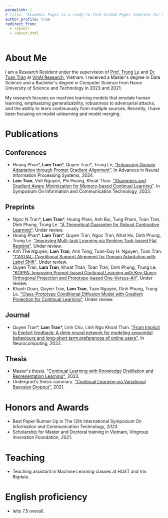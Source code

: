 ```yaml
---
permalink: /
# title: "Academic Pages is a ready-to-fork GitHub Pages template for academic personal websites"
author_profile: true
redirect_from: 
  - /about/
  - /about.html
---
```


<span class='anchor' id='about-me'></span>

# About Me

I am a Research Resident under the supervision of [Prof. Trung Le](https://scholar.google.com.vn/citations?user=gysdMxwAAAAJ&hl=vi) and [Dr. Toan Tran](https://scholar.google.com.vn/citations?user=PnwSuNMAAAAJ&hl=vi) at [VinAI Research](https://www.vinai.io), Vietnam. I received a Master's degree in Data Science and a Bachelor's degree in Computer Science from Hanoi University of Science and Technology in 2023 and 2021.

My research focuses on machine learning models that emulate human learning, emphasizing generalizability, robustness to adversarial attacks, and the ability to learn continuously from multiple sources. Recently, I have been focusing on model unlearning and model merging.

<!-- # 🔥 News

- *September 2024*: Our paper [Enhancing domain adaptation through prompt gradient alignment](https://arxiv.org/abs/2406.09353) is accepted to NeurIPS 2024.
- *May 2024*: Our paper [Cold-start Recommendation by Personalized Embedding Region Elicitation](https://arxiv.org/abs/2406.00973) is accepted to UAI 2024! -->

<span class='anchor' id='publication_id'></span>
# Publications
## Conferences
- Hoang Phan\*, **Lam Tran**\*, Quyen Tran\*, Trung Le, [“Enhancing Domain Adaptation through Prompt Gradient Alignment”](https://arxiv.org/abs/2406.09353). In Advances in Neural Information Processing Systems, 2024.
- **Lam Tran**, Viet Nguyen, Phi Hoang, Khoat Than. ["Sharpness and Gradient Aware Minimization for Memory-based Continual Learning"](http://tunglamlqddb.github.io/files/soict2023-113.pdf). In Symposium On Information and Communication Technology, 2023.

## Preprints
- Ngoc N Tran\*, **Lam Tran**\*, Hoang Phan, Anh Bui, Tung Pham, Toan Tran, Dinh Phung, Trung Le. ["A Theoretical Guarantee for Robust Contrastive Learning"](https://arxiv.org/abs/2311.09671). Under review.
- Hoang Phan\*, **Lam Tran**\*, Quyen Tran, Ngoc Tran, Nhat Ho, Dinh Phung, Trung Le. ["Improving Multi-task Learning via Seeking Task-based Flat Regions"](https://arxiv.org/abs/2211.13723). Under review.
- Anh The Nguyen, **Lam Tran**, Anh Tong, Tuan-Duy H. Nguyen, Toan Tran. ["CASUAL: Conditional Support Alignment for Domain Adaptation with Label Shift"](https://arxiv.org/abs/2305.18458). Under review.
- Quyen Tran, **Lam Tran**, Khoat Than, Toan Tran, Dinh Phung, Trung Le. ["KOPPA: Improving Prompt-based Continual Learning with Key-Query Orthogonal Projection and Prototype-based One-Versus-All"](https://arxiv.org/pdf/2311.15414). Under review.
- Khanh Doan, Quyen Tran, **Lam Tran**, Tuan Nguyen, Dinh Phung, Trung Le. ["Class-Prototype Conditional Diffusion Model with Gradient Projection for Continual Learning"](https://arxiv.org/abs/2312.06710). Under review.

## Journal
- Quyen Tran\*, **Lam Tran**\*, Linh Chu, Linh Ngo Khoat Than. ["From Implicit to Explicit feedback: A deep neural network for modeling sequential behaviours and long-short term preferences of online users"](https://arxiv.org/abs/2107.12325). In Neurocomputing, 2022.

## Thesis
- Master's thesis. ["Continual Learning with Knowledge Distillation and Representation Learning"](http://tunglamlqddb.github.io/files/LamTT_Master_Thesis.pdf), 2023.
- Undergrad's thesis summary. ["Continual Learning via Variational Bayesian Dropout"](http://tunglamlqddb.github.io/files/BS_thesis_summarize.pdf), 2021.

# Honors and Awards
<span class='anchor' id='Honors-Awards_id'></span>
- Best Paper Runner Up in The 12th International Symposium On Information and Communication Technology, _2023_.
- Scholarship for Master and Doctoral training in Vietnam, Vingroup Innovation Foundation, _2021_.

# Teaching
<span class='anchor' id='teaching_id'></span>
- Teaching assistant in Machine Learning classes at HUST and Vin Bigdata.

# English proficiency
<span class='anchor' id='english_id'></span>
- Ielts 7.5 overall.